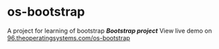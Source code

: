 # os-bootstrap
A project for learning of bootstrap
***Bootstrap project***
View live demo on [96.theoperatingsystems.com/os-bootstrap](https://96.theoperatingsystems.com/bootstrap)